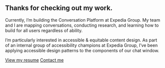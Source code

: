 ## Thanks for checking out my work.

Currently, I’m building the Conversation Platform at Expedia Group. My team and I are mapping conversations, conducting research, and learning how to build for all users regardless of ability. 

I’m particularly interested in accessible & equitable content design. As part of an internal group of accessibility champions at Expedia Group, I’ve been applying accessible design patterns to the components of our chat window.

[View my resume](link)
[Contact me](link)